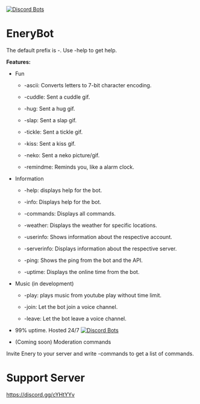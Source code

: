 [![Discord Bots](https://discordbots.org/api/widget/567361492287094784.svg)](https://discordbots.org/bot/567361492287094784)


# EneryBot
The default prefix is -. Use -help to get help.


**Features:**


- Fun


     - -ascii: Converts letters to 7-bit character encoding.
    
    
     - -cuddle: Sent a cuddle gif.
    
    
     - -hug: Sent a hug gif.
     
     
     - -slap: Sent a slap gif.
     
     
     - -tickle: Sent a tickle gif.
     
     
     - -kiss: Sent a kiss gif.
     
     
     - -neko: Sent a neko picture/gif.
     
     
     - -remindme: Reminds you, like a alarm clock.
     
     
- Information


     - -help: displays help for the bot.
    
    
     - -info: Displays help for the bot.
     
     
     - -commands: Displays all commands.
    
    
     - -weather: Displays the weather for specific locations.
    

     - -userinfo: Shows information about the respective account.
     
     
     - -serverinfo: Displays information about the respective server.
     
     
     - -ping: Shows the ping from the bot and the API.
     
     
     - -uptime: Displays the online time from the bot.
     
     
- Music (in development)


     - -play: plays music from youtube play without time limit.


     - -join: Let the bot join a voice channel.
     
     
     - -leave: Let the bot leave a voice channel.
     
     
- 99% uptime. Hosted 24/7
[![Discord Bots](https://discordbots.org/api/widget/status/567361492287094784.svg?noavatar=true)](https://discordbots.org/bot/567361492287094784)


- (Coming soon) Moderation commands

Invite Enery to your server and write -commands to get a list of commands.

# Support Server
https://discord.gg/cYHtYYv
